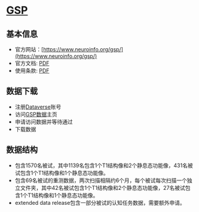 # [GSP](https://www.neuroinfo.org/gsp/)

## 基本信息

* 官方网站：[https://www.neuroinfo.org/gsp/](https://www.neuroinfo.org/gsp/)
* 官方文档: [PDF](https://static1.squarespace.com/static/5b58b6da7106992fb15f7d50/t/5b68650d8a922db3bb807a90/1533568270847/GSP_README_140630.pdf)
* 使用条款: [PDF](https://static1.squarespace.com/static/5b58b6da7106992fb15f7d50/t/5b9be33b40ec9a8ee90a736d/1583778449800/GSP_DataUse_Terms_2014-04-22.pdf)

## 数据下载

* 注册[Dataverse](https://dataverse.harvard.edu/)账号
* 访问[GSP数据](https://dataverse.harvard.edu/dataset.xhtml?persistentId=doi:10.7910/DVN/25833)主页
* 申请访问数据并等待通过
* 下载数据

## 数据结构

* 包含1570名被试，其中1139名包含1个T1结构像和2个静息态功能像，431名被试包含1个T1结构像和1个静息态功能像。
* 包含69名被试的重测数据，两次扫描相隔约6个月，每个被试每次扫描一个独立文件夹，其中42名被试包含1个T1结构像和2个静息态功能像，27名被试包含1个T1结构像和1个静息态功能像。
* extended data release包含一部分被试的认知任务数据，需要额外申请。